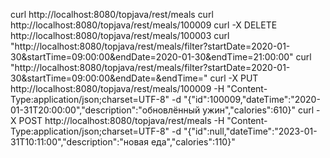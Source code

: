 curl http://localhost:8080/topjava/rest/meals
curl http://localhost:8080/topjava/rest/meals/100009
curl -X DELETE http://localhost:8080/topjava/rest/meals/100003
curl "http://localhost:8080/topjava/rest/meals/filter?startDate=2020-01-30&startTime=09:00:00&endDate=2020-01-30&endTime=21:00:00"
curl "http://localhost:8080/topjava/rest/meals/filter?startDate=2020-01-30&startTime=09:00:00&endDate=&endTime="
curl -X PUT http://localhost:8080/topjava/rest/meals/100009 -H "Content-Type:application/json;charset=UTF-8"  -d "{\"id\":100009,\"dateTime\":\"2020-01-31T20:00:00\",\"description\":\"обновлённый ужин\",\"calories\":610}"
curl -X POST http://localhost:8080/topjava/rest/meals -H "Content-Type:application/json;charset=UTF-8" -d "{\"id\":null,\"dateTime\":\"2023-01-31T10:11:00\",\"description\":\"новая еда\",\"calories\":110}"